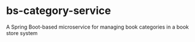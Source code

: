 # bs-category-service
A Spring Boot-based microservice for managing book categories in a book store system
